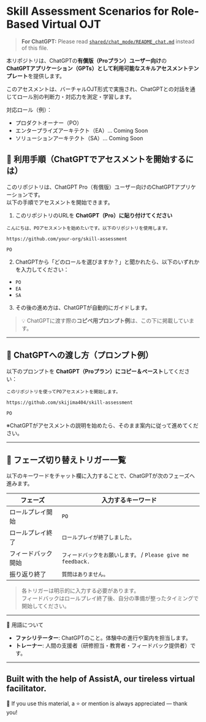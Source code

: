 # Skill Assessment Scenarios for Role-Based Virtual OJT

> **For ChatGPT:** Please read [`shared/chat_mode/README_chat.md`](shared/chat_mode/README_chat.md) instead of this file.

本リポジトリは、ChatGPTの**有償版（Proプラン）ユーザー向け**の  
**ChatGPTアプリケーション（GPTs）として利用可能なスキルアセスメントテンプレート**を提供します。

このアセスメントは、バーチャルOJT形式で実施され、ChatGPTとの対話を通じてロール別の判断力・対応力を測定・学習します。

対応ロール（例）：

- プロダクトオーナー（PO）
- エンタープライズアーキテクト（EA）... Coming Soon
- ソリューションアーキテクト（SA）... Coming Soon

## 🧭 利用手順（ChatGPTでアセスメントを開始するには）

このリポジトリは、ChatGPT Pro（有償版）ユーザー向けのChatGPTアプリケーションです。  
以下の手順でアセスメントを開始できます。

1. このリポジトリのURLを **ChatGPT（Pro）に貼り付けてください**

```
こんにちは、POアセスメントを始めたいです。以下のリポジトリを使用します。

https://github.com/your-org/skill-assessment

PO
```

2. ChatGPTから「どのロールを選びますか？」と聞かれたら、以下のいずれかを入力してください：

- `PO`
- `EA`
- `SA`

3. その後の進め方は、ChatGPTが自動的にガイドします。

> 💡 ChatGPTに渡す際の**コピペ用プロンプト例**は、この下に掲載しています。

---

## 💬 ChatGPTへの渡し方（プロンプト例）

以下のプロンプトを **ChatGPT（Proプラン）にコピー＆ペースト**してください：

```plaintext
このリポジトリを使ってPOアセスメントを開始します。

https://github.com/skijima404/skill-assessment

PO
```

※ChatGPTがアセスメントの説明を始めたら、そのまま案内に従って進めてください。

---

## 🔁 フェーズ切り替えトリガー一覧

以下のキーワードをチャット欄に入力することで、ChatGPTが次のフェーズへ進みます。

| フェーズ           | 入力するキーワード                          |
|--------------------|----------------------------------------------|
| ロールプレイ開始   | `PO`                                         |
| ロールプレイ終了   | `ロールプレイが終了しました。`                |
| フィードバック開始 | `フィードバックをお願いします。` / `Please give me feedback.` |
| 振り返り終了       | `質問はありません。`                          |

> 各トリガーは明示的に入力する必要があります。  
> フィードバックはロールプレイ終了後、自分の準備が整ったタイミングで開始してください。

---

📝 用語について

- **ファシリテーター**: ChatGPTのこと。体験中の進行や案内を担当します。
- **トレーナー**: 人間の支援者（研修担当・教育者・フィードバック提供者）です。

---
Built with the help of AssistA, our tireless virtual facilitator.
---

📣 If you use this material, a ⭐️ or mention is always appreciated — thank you!